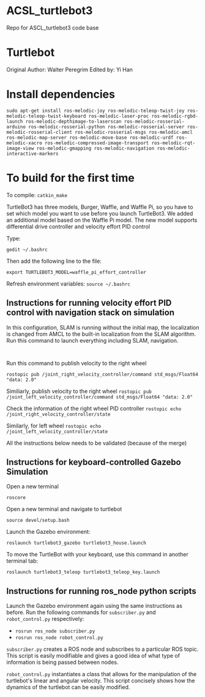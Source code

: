 # ACSL_turtlebot3
Repo for ASCL_turtlebot3 code base

# Turtlebot
Original Author: Walter Peregrim
Edited by: Yi Han

# Install dependencies
```sudo apt-get install ros-melodic-joy ros-melodic-teleop-twist-joy ros-melodic-teleop-twist-keyboard ros-melodic-laser-proc ros-melodic-rgbd-launch ros-melodic-depthimage-to-laserscan ros-melodic-rosserial-arduino ros-melodic-rosserial-python ros-melodic-rosserial-server ros-melodic-rosserial-client ros-melodic-rosserial-msgs ros-melodic-amcl ros-melodic-map-server ros-melodic-move-base ros-melodic-urdf ros-melodic-xacro ros-melodic-compressed-image-transport ros-melodic-rqt-image-view ros-melodic-gmapping ros-melodic-navigation ros-melodic-interactive-markers``` 

# To build for the first time

To compile:
```catkin_make```

TurtleBot3 has three models, Burger, Waffle, and Waffle Pi, 
so you have to set which model you want to use before you launch TurtleBot3. 
We added an additional model based on the Waffle Pi model. The new model supports differential drive controller and velocity  effort PID control 

Type:

```gedit ~/.bashrc```


Then add the following line to the file:

```export TURTLEBOT3_MODEL=waffle_pi_effort_controller```

Refresh environment variables:
```source ~/.bashrc```

## Instructions for running velocity effort PID control with navigation stack on simulation
In this configuration, SLAM is running without the initial map, the localization is changed from AMCL to the built-in localization from the SLAM algorithm. 
Run this command to launch everything including SLAM, navigation.

``` ```

Run this command to publish velocity to the right wheel

```rostopic pub /joint_right_velocity_controller/command std_msgs/Float64 "data: 2.0" ```

Similiarly, publish velocity to the right wheel
```rostopic pub /joint_left_velocity_controller/command std_msgs/Float64 "data: 2.0" ```

Check the information of the right wheel PID controller
```rostopic echo /joint_right_velocity_controller/state```

Similarly, for left wheel
```rostopic echo /joint_left_velocity_controller/state```

All the instructions below needs to be validated (because of the merge)

## Instructions for keyboard-controlled Gazebo Simulation
Open a new terminal

```roscore```

Open a new terminal and navigate to turtlebot

```source devel/setup.bash```

Launch the Gazebo environment:

```roslaunch turtlebot3_gazebo turtlebot3_house.launch```

To move the TurtleBot with your keyboard, use this command in another terminal tab:

```roslaunch turtlebot3_teleop turtlebot3_teleop_key.launch```


## Instructions for running ros_node python scripts
Launch the Gazebo environment again using the same instructions as before.
Run the following commands for `subscriber.py` and `robot_control.py` respectively:

- ```rosrun ros_node subscriber.py```
- ```rosrun ros_node robot_control.py```

`subscriber.py` creates a ROS node and subscribes to a particular ROS topic. This
script is easily modifiable and gives a good idea of what type of information is
being passed between nodes.

`robot_control.py` instantiates a class that allows for the manipulation of the 
turtlebot's linear and angular velocity. This script concisely shows how the
dynamics of the turtlebot can be easily modified.


